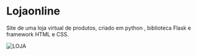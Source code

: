 # Lojaonline
Site de uma loja virtual de produtos, criado em python , biblioteca Flask e framework HTML e CSS.

![LOJA](https://github.com/Miguelzan/Lojaonline/assets/80460123/36913d39-f2bf-41fc-8978-eebcc7313249)

